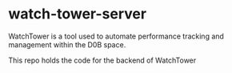 # watch-tower-server
WatchTower is a tool used to automate performance tracking and management within the D0B space.

This repo holds the code for the backend of WatchTower
